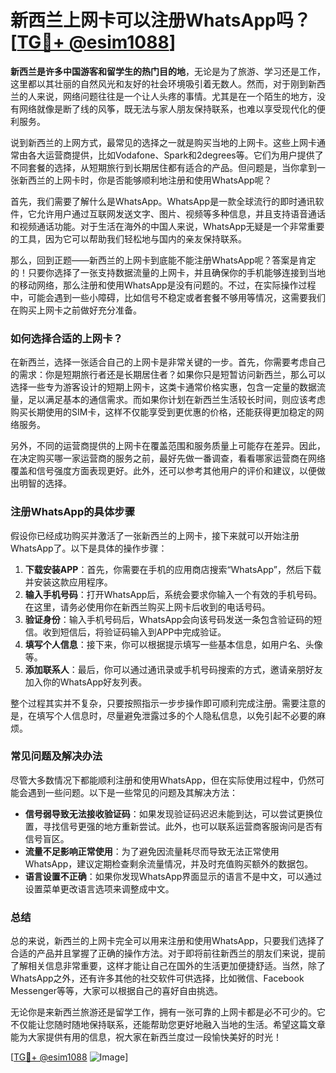 # 新西兰上网卡可以注册WhatsApp吗？[[TG💪+ @esim1088](https://t.me/s/esim1088)]

**新西兰是许多中国游客和留学生的热门目的地**，无论是为了旅游、学习还是工作，这里都以其壮丽的自然风光和友好的社会环境吸引着无数人。然而，对于刚到新西兰的人来说，网络问题往往是一个让人头疼的事情。尤其是在一个陌生的地方，没有网络就像是断了线的风筝，既无法与家人朋友保持联系，也难以享受现代化的便利服务。

说到新西兰的上网方式，最常见的选择之一就是购买当地的上网卡。这些上网卡通常由各大运营商提供，比如Vodafone、Spark和2degrees等。它们为用户提供了不同套餐的选择，从短期旅行到长期居住都有适合的产品。但问题是，当你拿到一张新西兰的上网卡时，你是否能够顺利地注册和使用WhatsApp呢？

首先，我们需要了解什么是WhatsApp。WhatsApp是一款全球流行的即时通讯软件，它允许用户通过互联网发送文字、图片、视频等多种信息，并且支持语音通话和视频通话功能。对于生活在海外的中国人来说，WhatsApp无疑是一个非常重要的工具，因为它可以帮助我们轻松地与国内的亲友保持联系。

那么，回到正题——新西兰的上网卡到底能不能注册WhatsApp呢？答案是肯定的！只要你选择了一张支持数据流量的上网卡，并且确保你的手机能够连接到当地的移动网络，那么注册和使用WhatsApp是没有问题的。不过，在实际操作过程中，可能会遇到一些小障碍，比如信号不稳定或者套餐不够用等情况，这需要我们在购买上网卡之前做好充分准备。

### **如何选择合适的上网卡？**

在新西兰，选择一张适合自己的上网卡是非常关键的一步。首先，你需要考虑自己的需求：你是短期旅行者还是长期居住者？如果你只是短暂访问新西兰，那么可以选择一些专为游客设计的短期上网卡，这类卡通常价格实惠，包含一定量的数据流量，足以满足基本的通信需求。而如果你计划在新西兰生活较长时间，则应该考虑购买长期使用的SIM卡，这样不仅能享受到更优惠的价格，还能获得更加稳定的网络服务。

另外，不同的运营商提供的上网卡在覆盖范围和服务质量上可能存在差异。因此，在决定购买哪一家运营商的服务之前，最好先做一番调查，看看哪家运营商在网络覆盖和信号强度方面表现更好。此外，还可以参考其他用户的评价和建议，以便做出明智的选择。

### **注册WhatsApp的具体步骤**

假设你已经成功购买并激活了一张新西兰的上网卡，接下来就可以开始注册WhatsApp了。以下是具体的操作步骤：

1. **下载安装APP**：首先，你需要在手机的应用商店搜索“WhatsApp”，然后下载并安装这款应用程序。
2. **输入手机号码**：打开WhatsApp后，系统会要求你输入一个有效的手机号码。在这里，请务必使用你在新西兰购买上网卡后收到的电话号码。
3. **验证身份**：输入手机号码后，WhatsApp会向该号码发送一条包含验证码的短信。收到短信后，将验证码输入到APP中完成验证。
4. **填写个人信息**：接下来，你可以根据提示填写一些基本信息，如用户名、头像等。
5. **添加联系人**：最后，你可以通过通讯录或手机号码搜索的方式，邀请亲朋好友加入你的WhatsApp好友列表。

整个过程其实并不复杂，只要按照指示一步步操作即可顺利完成注册。需要注意的是，在填写个人信息时，尽量避免泄露过多的个人隐私信息，以免引起不必要的麻烦。

### **常见问题及解决办法**

尽管大多数情况下都能顺利注册和使用WhatsApp，但在实际使用过程中，仍然可能会遇到一些问题。以下是一些常见的问题及其解决方法：

- **信号弱导致无法接收验证码**：如果发现验证码迟迟未能到达，可以尝试更换位置，寻找信号更强的地方重新尝试。此外，也可以联系运营商客服询问是否有信号盲区。
- **流量不足影响正常使用**：为了避免因流量耗尽而导致无法正常使用WhatsApp，建议定期检查剩余流量情况，并及时充值购买额外的数据包。
- **语言设置不正确**：如果你发现WhatsApp界面显示的语言不是中文，可以通过设置菜单更改语言选项来调整成中文。

### **总结**

总的来说，新西兰的上网卡完全可以用来注册和使用WhatsApp，只要我们选择了合适的产品并且掌握了正确的操作方法。对于即将前往新西兰的朋友们来说，提前了解相关信息非常重要，这样才能让自己在国外的生活更加便捷舒适。当然，除了WhatsApp之外，还有许多其他的社交软件可供选择，比如微信、Facebook Messenger等等，大家可以根据自己的喜好自由挑选。

无论你是来新西兰旅游还是留学工作，拥有一张可靠的上网卡都是必不可少的。它不仅能让您随时随地保持联系，还能帮助您更好地融入当地的生活。希望这篇文章能为大家提供有用的信息，祝大家在新西兰度过一段愉快美好的时光！

[[TG💪+ @esim1088](https://t.me/s/esim1088) ![Image](https://i.postimg.cc/4NQfJmqS/Snipaste-2025-05-13-00-14-12.png)]